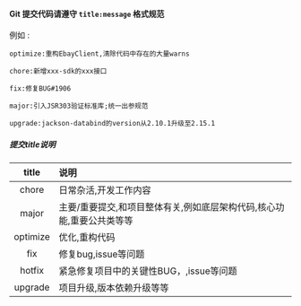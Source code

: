 #### Git 提交代码请遵守 `title:message` 格式规范

例如 :

`optimize:重构EbayClient,清除代码中存在的大量warns `

`chore:新增xxx-sdk的xxx接口`

`fix:修复BUG#1906`

`major:引入JSR303验证标准库;统一出参规范`

`upgrade:jackson-databind的version从2.10.1升级至2.15.1`

##### 提交title说明

|  title   | 说明                                    | 
|:--------:|:--------------------------------------|
|  chore   | 日常杂活,开发工作内容                           |
|  major   | 主要/重要提交,和项目整体有关,例如底层架构代码,核心功能,重要公共类等等 | 
| optimize | 优化,重构代码                               |
|   fix    | 修复bug,issue等问题                        | 
|  hotfix  | 紧急修复项目中的关键性BUG，,issue等问题              | 
| upgrade  | 项目升级,版本依赖升级等等                         |
